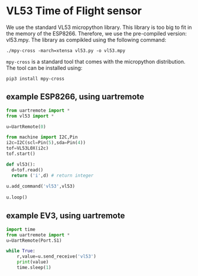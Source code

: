 # VL53 Time of Flight sensor

We use the standard VL53 micropython library. This library is too big to fit in the memory of the ESP8266. Therefore, we use the pre-compiled version: vl53.mpy.
The library as compikled using the following command:

```./mpy-cross -march=xtensa vl53.py -o vl53.mpy```

`mpy-cross` is a standard tool that comes with the micropython distribution. The tool can be installed using:

```
pip3 install mpy-cross
```

## example ESP8266, using uartremote

```python
from uartremote import *
from vl53 import *

u=UartRemote(0)

from machine import I2C,Pin
i2c=I2C(scl=Pin(5),sda=Pin(4))
tof=VL53L0X(i2c)    
tof.start()

def vl53():
  d=tof.read()
  return ('i',d) # return integer
  
u.add_command('vl53',vl53)
 
u.loop()
```

## example EV3, using uartremote

```python
import time
from uartremote import *
u=UartRemote(Port.S1)

while True:
    r,value=u.send_receive('vl53') 
    print(value)
    time.sleep(1)
```    
